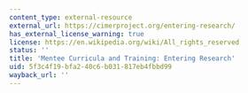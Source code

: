 ```yaml
---
content_type: external-resource
external_url: https://cimerproject.org/entering-research/
has_external_license_warning: true
license: https://en.wikipedia.org/wiki/All_rights_reserved
status: ''
title: 'Mentee Curricula and Training: Entering Research'
uid: 5f3c4f19-bfa2-40c6-b031-817eb4fbbd99
wayback_url: ''
---
```


